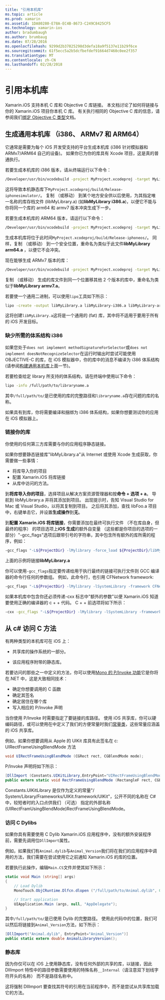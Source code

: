 ```yaml
---
title: "引用本机库"
ms.topic: article
ms.prod: xamarin
ms.assetid: 1DA80280-E78A-EC4B-8673-C249C8425CF5
ms.technology: xamarin-ios
author: bradumbaugh
ms.author: brumbaug
ms.date: 07/28/2016
ms.openlocfilehash: 9299d2b37825298d3defa18a9f5137e11b29f6ce
ms.sourcegitcommit: 61f5ecc5a2b5dcfbefdef91664d7460c0ee2f357
ms.translationtype: MT
ms.contentlocale: zh-CN
ms.lasthandoff: 02/28/2018
---
```

# <a name="referencing-native-libraries"></a>引用本机库

Xamarin.iOS 支持本机 C 库和 Objective C 库链接。 本文档讨论了如何将链接与你的 Xamarin.iOS 项目你本机 C 库。 有关执行相同的 Objective C 库的信息，请参阅我们[绑定 Objective C 类型](~/ios/platform/binding-objective-c/index.md)文档。

<a name="building_native" />

## <a name="building-universal-native-libraries-i386-armv7-and-arm64"></a>生成通用本机库 （i386、 ARMv7 和 ARM64）

它通常是需要为每个 iOS 开发受支持的平台生成本机库 (i386 针对模拟器和 ARMv7/ARM64 自己的设备)。 如果你已为你的库具有 Xcode 项目，这是真的普通执行。

若要生成本机库的 i386 版本，请从终端运行以下命令：

```bash
/Developer/usr/bin/xcodebuild -project MyProject.xcodeproj -target MyLibrary -sdk iphonesimulator -arch i386 -configuration Release clean build
```

这将导致本机静态库下`MyProject.xcodeproj/build/Release-iphonesimulator/`。 复制 （或移动） 到某个地方安全供以后使用，为其指定唯一名称的库存档文件 (libMyLibrary.a) (如**libMyLibrary i386.a**)，以便它不能与你将同一个库的 arm64 和 armv7 版本冲突生成下一步。

若要生成本机库的 ARM64 版本，请运行以下命令：

```bash
/Developer/usr/bin/xcodebuild -project MyProject.xcodeproj -target MyLibrary -sdk iphoneos -arch arm64 -configuration Release clean build
```

生成本机库将位于此时间`MyProject.xcodeproj/build/Release-iphoneos/`。 同样，复制 （或移动） 到一个安全位置，重命名为类似于此文件**libMyLibrary arm64.a** ，以便它不会冲突。

现在能够生成 ARMv7 版本的库：

```bash
/Developer/usr/bin/xcodebuild -project MyProject.xcodeproj -target MyLibrary -sdk iphoneos -arch armv7 -configuration Release clean build
```

复制 （或移动） 生成的库文件到同一个位置移其他 2 个版本的库中，重命名为类似于**libMyLibrary armv7.a**。

若要使一个通用二进制，可以使用`lipo`工具如下所示：

```bash
lipo -create -output libMyLibrary.a libMyLibrary-i386.a libMyLibrary-arm64.a libMyLibrary-armv7.a
```

这将创建`libMyLibrary.a`这将是一个通用的 (fat) 库，其中将不适用于要用于所有的 iOS 开发目标。


### <a name="missing-required-architecture-i386"></a>缺少所需的体系结构 i386

如果您处于`does not implement methodSignatureForSelector`或`does not implement doesNotRecognizeSelector`在运行时输出时尝试可能使用 OBJECTIVE-C 的库，在 iOS 模拟器中，你的库中的消息不编译为 i386 体系结构 (请参阅[构建通用本机库](#building_native)上面一节)。

若要检查给定 library 所支持的体系结构，请在终端中使用以下命令：

```bash
lipo -info /full/path/to/libraryname.a
```

其中`/full/path/to/`是已使用的库的完整路径和`libraryname.a`存在问题的库的名称。

如果具有到库，你将需要编译和捆绑为 i386 体系结构，如果你想要测试你的应用在 iOS 模拟器上。

### <a name="linking-your-library"></a>链接你的库

你使用的任何第三方库需要与你的应用程序静态链接。 

如果你想要静态链接库"libMyLibrary.a"从 Internet 或使用 Xcode 生成获取，你需要做一些事情：

-  将库导入你的项目
-  配置 Xamarin.iOS 将库链接
-  从库中访问的方法。


到**将库导入你的项目**，选择项目从解决方案资源管理器和按**命令 + 选项 + a**。 导航到 libMyLibrary.a 并将其添加到项目。 出现提示时，告知 Visual Studio for Mac 或 Visual Studio，以将其复制到项目。 之后将其添加，查找 libFoo.a 项目中，右键单击它，并设置**生成操作**到**无**。

到**配置 Xamarin.iOS 将库链接**，你需要添加在最终可执行文件 （不在库自身，但最终的程序） 的项目选项上**iOS 生成**的额外自变量 （这些都是你项目的选项的一部分）"-gcc_flags"选项后跟带引号的字符串，其中包含所有额外的库所需的程序，例如：

```bash
-gcc_flags "-L${ProjectDir} -lMylibrary -force_load ${ProjectDir}/libMyLibrary.a"
```

上面的示例将链接**libMyLibrary.a**

你可以使用`-gcc_flags`指定要传递给用于执行最终的链接可执行文件则 GCC 编译器的命令行任何的参数组。 例如，此命令行，也引用 CFNetwork framework:

```bash
-gcc_flags "-L${ProjectDir} -lMylibrary -lSystemLibrary -framework CFNetwork -force_load ${ProjectDir}/libMyLibrary.a"
```

如果本机库中包含你还必须传递-cxx 标志中"额外的参数"以便 Xamarin.iOS 知道要使用正确的编译器的 c + + 代码。 C + + 前选项将如下所示：

```bash
-cxx -gcc_flags "-L${ProjectDir} -lMylibrary -lSystemLibrary -framework CFNetwork -force_load ${ProjectDir}/libMyLibrary.a"
```

<a name="Accessing_C_Methods_from_C#" />

## <a name="accessing-c-methods-from-c35"></a>从 c&#35; 访问 C 方法

有两种类型的本机库可在 iOS 上：

-  共享库的操作系统的一部分。

-  该应用程序附带的静态库。


若要访问的那些之一中定义的方法，你可以使用[Mono 的 P/Invoke 功能](http://www.mono-project.com/Interop_with_Native_Libraries)它是你将在.NET 中，这是大致相同技术：

-  确定你想要调用的 C 函数
-  确定其签名
-  确定居住在哪个库
-  写入相应的 P/Invoke 声明


当你使用 P/Invoke 时需要指定了要链接的库路径。 使用 iOS 共享库，你可以硬编码路径，或可以使用在中定义了我们的方便常量时我们[常量类](https://developer.xamarin.com/api/type/Constants/)，这些常量应涵盖的 iOS 共享库。

例如，如果你想要调用从 Apple 的 UIKit 库具有此签名在 c: UIRectFrameUsingBlendMode 方法

```csharp
void UIRectFrameUsingBlendMode (CGRect rect, CGBlendMode mode);
```

P/Invoke 声明将如下所示：

```csharp
[DllImport (Constants.UIKitLibrary,EntryPoint="UIRectFrameUsingBlendMode")]
public extern static void RectFrameUsingBlendMode (RectangleF rect, CGBlendMode blendMode);
```

Constants.UIKitLibrary 是仅作为定义的常量"/ System/Library/Frameworks/UIKit.framework/UIKit"，公开不同的名称在 C# 中，较短者时的入口点供我们 （可选） 指定的外部名称 (UIRectFramUsingBlendMode)RectFrameUsingBlendMode。

<a name="Accessing_C_Dylibs" />

### <a name="accessing-c-dylibs"></a>访问 C Dylibs

如果你具有需要使用 C Dylib Xamarin.iOS 应用程序中，没有的额外安装程序前，需要先调用位`DllImport`属性。

例如，如果我们有`Animal.dylib`与`Animal_Version`我们将在我们的应用程序中调用的方法，我们需要在尝试使用它之前通知 Xamarin.iOS 的库的位置。

若要执行此操作，编辑`Main.CS`文件并使其如下所示：

```csharp
static void Main (string[] args)
{
    // Load Dylib
    MonoTouch.ObjCRuntime.Dlfcn.dlopen ("/full/path/to/Animal.dylib", 0);

    // Start application
    UIApplication.Main (args, null, "AppDelegate");
}
```

其中`/full/path/to/`是已使用 Dylib 的完整路径。 使用此代码中的位置，我们可以然后将链接到`Animal_Version`方法，如下所示：

```csharp
[DllImport("Animal.dylib", EntryPoint="Animal_Version")]
public static extern double AnimalLibraryVersion();
```

<a name="Static_Libraries" />

### <a name="static-libraries"></a>静态库

因为你仅可以在 iOS 上使用静态库，没有任何外部的共享的库，以链接，因此 DllImport 特性中的路径参数需要使用的特殊名称`__Internal`（请注意双下划线字符开头的名称） 而不是路径名称中。

这将强制 DllImport 要查找其符号的引用在当前程序中，而不是尝试从共享库加载它的方法。

